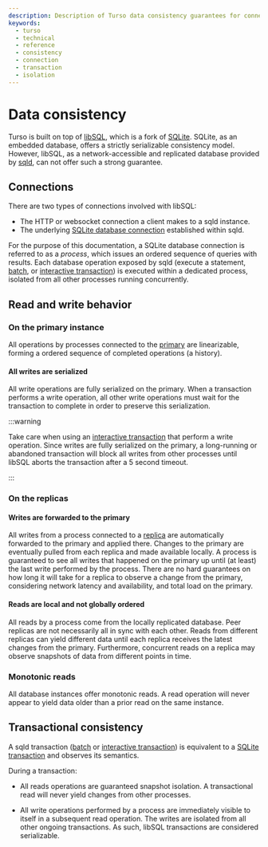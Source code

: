 ```yaml
---
description: Description of Turso data consistency guarantees for connections to a primary instance and its replicas.
keywords:
  - turso
  - technical
  - reference
  - consistency
  - connection
  - transaction
  - isolation
---
```


# Data consistency

Turso is built on top of [libSQL], which is a fork of [SQLite]. SQLite, as an
embedded database, offers a strictly serializable consistency model. However,
libSQL, as a network-accessible and replicated database provided by [sqld], can
not offer such a strong guarantee.

## Connections

There are two types of connections involved with libSQL:

- The HTTP or websocket connection a client makes to a sqld instance.
- The underlying [SQLite database connection] established within sqld.

For the purpose of this documentation, a SQLite database connection is referred
to as a *process*, which issues an ordered sequence of queries with results.
Each database operation exposed by sqld (execute a statement, [batch], or
[interactive transaction]) is executed within a dedicated process, isolated from
all other processes running concurrently.

## Read and write behavior

### On the primary instance

All operations by processes connected to the [primary] are linearizable, forming
a ordered sequence of completed operations (a history).

#### All writes are serialized

All write operations are fully serialized on the primary. When a transaction
performs a write operation, all other write operations must wait for the
transaction to complete in order to preserve this serialization.

:::warning

Take care when using an [interactive transaction] that perform a write
operation. Since writes are fully serialized on the primary, a long-running or
abandoned transaction will block all writes from other processes until libSQL
aborts the transaction after a 5 second timeout.

:::

### On the replicas

#### Writes are forwarded to the primary

All writes from a process connected to a [replica] are automatically forwarded
to the primary and applied there. Changes to the primary are eventually pulled
from each replica and made available locally. A process is guaranteed to see all
writes that happened on the primary up until (at least) the last write performed
by the process. There are no hard guarantees on how long it will take for a
replica to observe a change from the primary, considering network latency and
availability, and total load on the primary.

#### Reads are local and not globally ordered

All reads by a process come from the locally replicated database. Peer replicas
are not necessarily all in sync with each other. Reads from different replicas
can yield different data until each replica receives the latest changes from the
primary. Furthermore, concurrent reads on a replica may observe snapshots of
data from different points in time.

### Monotonic reads

All database instances offer monotonic reads. A read operation will never appear
to yield data older than a prior read on the same instance.

## Transactional consistency

A sqld transaction ([batch] or [interactive transaction]) is equivalent to a
[SQLite transaction] and observes its semantics.

During a transaction:

- All reads operations are guaranteed snapshot isolation. A transactional read
  will never yield changes from other processes.

- All write operations performed by a process are immediately visible to itself
  in a subsequent read operation. The writes are isolated from all other ongoing
  transactions. As such, libSQL transactions are considered serializable.


[libSQL]: https://libsql.org
[SQLite]: https://sqlite.org
[sqld]: https://github.com/libsql/sqld/
[SQLite database connection]: https://www.sqlite.org/c3ref/open.html
[libSQL url]: ./libsql-urls
[replica]: /concepts#replica
[primary]: /concepts#primary
[SQLite transaction]: https://www.sqlite.org/lang_transaction.html
[batch]: /libsql/client-access#batches
[interactive transaction]: /libsql/client-access#interactive-transactions
